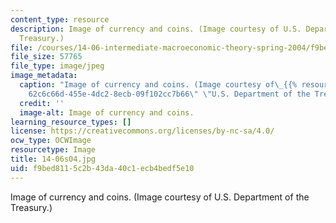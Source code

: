 ```yaml
---
content_type: resource
description: Image of currency and coins. (Image courtesy of U.S. Department of the
  Treasury.)
file: /courses/14-06-intermediate-macroeconomic-theory-spring-2004/f9bed8115c2b43da40c1ecb4bedf5e10_14-06s04.jpg
file_size: 57765
file_type: image/jpeg
image_metadata:
  caption: "Image of currency and coins. (Image courtesy of\_{{% resource_link \"\
    62c6c66d-455e-4dc2-8ecb-09f102cc7b66\" \"U.S. Department of the Treasury\" %}}.)"
  credit: ''
  image-alt: Image of currency and coins.
learning_resource_types: []
license: https://creativecommons.org/licenses/by-nc-sa/4.0/
ocw_type: OCWImage
resourcetype: Image
title: 14-06s04.jpg
uid: f9bed811-5c2b-43da-40c1-ecb4bedf5e10
---
```

Image of currency and coins. (Image courtesy of U.S. Department of the Treasury.)